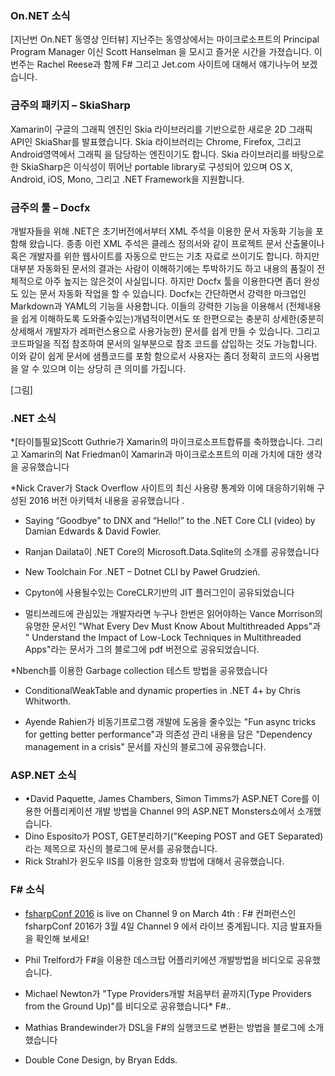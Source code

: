 ### On.NET 소식
[지난번 On.NET 동영상 인터뷰] 지난주는 동영상에서는 마이크로소프트의 Principal Program Manager 이신 Scott Hanselman 을 모시고 즐거운 시간을 가졌습니다. 이번주는 Rachel Reese과 함께 F# 그리고 Jet.com 사이트에 대해서 얘기나누어 보겠습니다.

### 금주의 패키지 – SkiaSharp
Xamarin이 구글의 그래픽 엔진인 Skia 라이브러리를 기반으로한 새로운 2D 그래픽 API인 SkiaShar를 발표했습니다. Skia 라이브러리는 Chrome, Firefox, 그리고 Android영역에서 그래픽 을 담당하는 엔진이기도 합니다. Skia 라이브러리를 바탕으로한 SkiaSharp은 이식성이 뛰어난 portable library로 구성되어 있으며 OS X, Android, iOS, Mono, 그리고 .NET Framework을 지원합니다.
<section>
</section>


### 금주의 툴 – Docfx
개발자들을 위해 .NET은 초기버전에서부터 XML 주석을 이용한 문서 자동화 기능을 포함해 왔습니다. 종종 이런 XML 주석은 클레스 정의서와 같이 프로젝트 문서 산출물이나 혹은 개발자를 위한 웹사이트를 자동으로 만드는 기초 자료로 쓰이기도 합니다. 하지만 대부분 자동화된 문서의 결과는 사람이 이해하기에는 투박하기도 하고 내용의 품질이 전체적으로 아주 높지는 않은것이 사실입니다. 하지만 Docfx 툴을 이용한다면  좀더 완성도 있는 문서 자동화 작업을 할 수 있습니다. Docfx는 간단하면서 강력한 마크업인 Markdown과 YAML의 기능을 사용합니다. 이들의 강력한 기능을 이용해서 (전체내용을 쉽게 이해하도록 도와줄수있는)개념적이면서도 또 한편으로는 충분히 상세한(중분히 상세해서 개발자가 레퍼런스용으로 사용가능한) 문서를 쉽게 만들 수 있습니다. 그리고 코드파일을 직접 참조하여 문서의 일부분으로 참조 코드를 삽입하는 것도 가능합니다.  이와 같이 쉽게 문서에 샘플코드를 포함 함으로서 사용자는 좀더 정확히 코드의 사용법을 알 수 있으며 이는 상당히 큰 의미를 가집니다.


[그림]

### .NET 소식
*[타이틀필요]Scott Guthrie가 Xamarin의 마이크로소프트합류를 축하했습니다. 그리고 Xamarin의 Nat Friedman이 Xamarin과 마이크로소프트의 미래 가치에 대한 생각을 공유했습니다

*Nick Craver가 Stack Overflow 사이트의 최신 사용량 통계와 이에 대응하기위해 구성된 2016 버전 아키텍처 내용을 공유했습니다 .
* Saying “Goodbye” to DNX and “Hello!” to the .NET Core CLI (video) by Damian Edwards & David Fowler. 
 
* Ranjan Dailata이 .NET Core의 Microsoft.Data.Sqlite의 소개를 공유했습니다
* New Toolchain For .NET – Dotnet CLI by Paweł Grudzień. 
* Cpyton에 사용될수있는 CoreCLR기반의 JIT 플러그인이 공유되었습니다

* 멀티쓰레드에 관심있는 개발자라면 누구나 한번은 읽어야하는 Vance Morrison의 유명한 문서인 "What Every Dev Must Know About Multithreaded Apps"과 " Understand the Impact of Low-Lock Techniques in Multithreaded Apps"라는 문서가 그의 블로그에 pdf 버전으로 공유되었습니다. 

*Nbench를 이용한 Garbage collection 테스트 방법을 공유했습니다

* ConditionalWeakTable and dynamic properties in .NET 4+ by Chris Whitworth. 

* Ayende Rahien가 비동기프로그램 개발에 도움을 줄수있는 "Fun async tricks for getting better performance"과 의존성 관리 내용을 담은 "Dependency management in a crisis" 문서를 자신의 블로그에 공유했습니다.

### ASP.NET 소식
* •David Paquette, James Chambers, Simon Timms가 ASP.NET Core를 이용한 어플리케이션 개발 방법을 Channel 9의 ASP.NET Monsters쇼에서 소개했습니다.
*  Dino Esposito가 POST, GET분리하기("Keeping POST and GET Separated) 라는 제목으로 자신의 블로그에 문서를 공유했습니다.
* Rick Strahl가 윈도우 IIS를 이용한 암호화 방법에 대해서 공유했습니다.

### F# 소식
* [fsharpConf 2016](http://fsharpconf.com/) is live on Channel 9 on March 4th : F# 컨퍼런스인 fsharpConf 2016가 3월 4일 Channel 9 에서 라이브 중계됩니다. 지금 발표자들을 확인해 보세요!
* Phil Trelford가  F#을 이용한 데스크탑 어플리키에션 개발방법을 비디오로 공유했습니다.
*  Michael Newton가 "Type Providers개발 처음부터 끝까지(Type Providers from the Ground Up)"를 비디오로 공유했습니다* F#.. 
* Mathias Brandewinder가 DSL을 F#의 실행코드로 변환는 방법을 블로그에 소개했습니다

* Double Cone Design, by Bryan Edds. 
